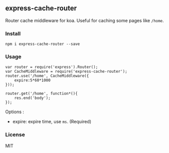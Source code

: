 ## express-cache-router

Router cache middleware for koa. Useful for caching some pages like `/home`.

### Install

```
npm i express-cache-router --save
```

### Usage

```
var router = require('express').Router();
var CacheMiddleware = require('express-cache-router');
router.use('/home', CacheMiddleware({
    expire:5*60*1000
}));

router.get('/home', function*(){
    res.end('body');
});
```

Options :

- expire: expire time, use `ms`. (Required)

### License

MIT